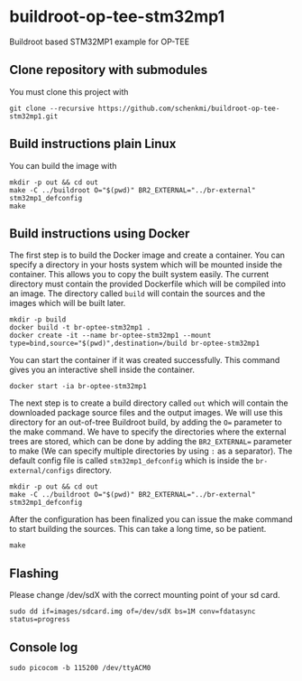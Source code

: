 # buildroot-op-tee-stm32mp1
Buildroot based STM32MP1 example for OP-TEE

## Clone repository with submodules
You must clone this project with
```
git clone --recursive https://github.com/schenkmi/buildroot-op-tee-stm32mp1.git
```

## Build instructions plain Linux

You can build the image with
```
mkdir -p out && cd out
make -C ../buildroot O="$(pwd)" BR2_EXTERNAL="../br-external" stm32mp1_defconfig
make
```

## Build instructions using Docker

The first step is to build the Docker image and create a container. You can specify a directory in your hosts system which will be mounted inside the container. This allows you to copy the built system easily. The current directory must contain the provided Dockerfile which will be compiled into an image. The directory called `build` will contain the sources and the images which will be built later.
```
mkdir -p build
docker build -t br-optee-stm32mp1 .
docker create -it --name br-optee-stm32mp1 --mount type=bind,source="$(pwd)",destination=/build br-optee-stm32mp1
```

You can start the container if it was created successfully. This command gives you an interactive shell inside the container.
```
docker start -ia br-optee-stm32mp1
```

The next step is to create a build directory called `out` which will contain the downloaded package source files and the output images. We will use this directory for an out-of-tree Buildroot build, by adding the `O=` parameter to the make command. We have to specify the directories where the external trees are stored, which can be done by adding the `BR2_EXTERNAL=` parameter to make (We can specify multiple directories by using `:` as a separator). The default config file is called `stm32mp1_defconfig` which is inside the `br-external/configs` directory.
```
mkdir -p out && cd out
make -C ../buildroot O="$(pwd)" BR2_EXTERNAL="../br-external" stm32mp1_defconfig
```

After the configuration has been finalized you can issue the make command to start building the sources. This can take a long time, so be patient.
```
make
```

## Flashing
Please change /dev/sdX with the correct mounting point of your sd card.
```
sudo dd if=images/sdcard.img of=/dev/sdX bs=1M conv=fdatasync status=progress
```

## Console log
```
sudo picocom -b 115200 /dev/ttyACM0
```

